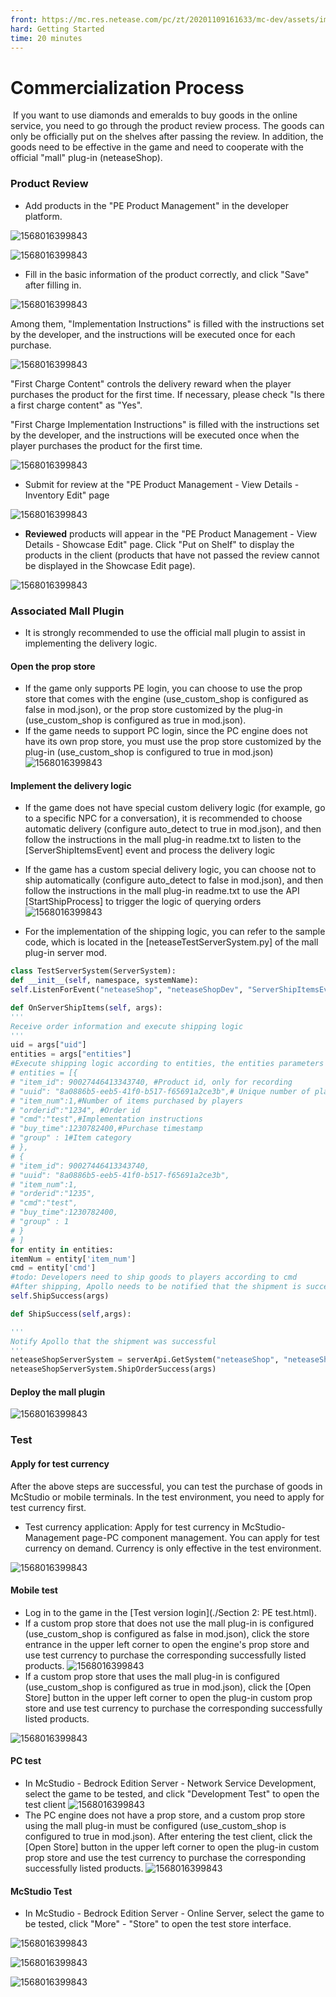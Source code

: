 ```yaml
--- 
front: https://mc.res.netease.com/pc/zt/20201109161633/mc-dev/assets/img/syh1.b9bdf6e5.png 
hard: Getting Started 
time: 20 minutes 
--- 
```


# Commercialization Process 

​ If you want to use diamonds and emeralds to buy goods in the online service, you need to go through the product review process. The goods can only be officially put on the shelves after passing the review. In addition, the goods need to be effective in the game and need to cooperate with the official "mall" plug-in (neteaseShop). 

### Product Review 

- Add products in the "PE Product Management" in the developer platform. 

![1568016399843](./images/syh1.png) 

![1568016399843](./images/syh2.png) 

- Fill in the basic information of the product correctly, and click "Save" after filling in. 

![1568016399843](./images/syh3.png) 

Among them, "Implementation Instructions" is filled with the instructions set by the developer, and the instructions will be executed once for each purchase. 

![1568016399843](./images/syh11.png) 

"First Charge Content" controls the delivery reward when the player purchases the product for the first time. If necessary, please check "Is there a first charge content" as "Yes". 

"First Charge Implementation Instructions" is filled with the instructions set by the developer, and the instructions will be executed once when the player purchases the product for the first time.

![1568016399843](./images/syh12.png) 





- Submit for review at the "PE Product Management - View Details - Inventory Edit" page 

![1568016399843](./images/syh4.png) 

- **Reviewed** products will appear in the "PE Product Management - View Details - Showcase Edit" page. Click "Put on Shelf" to display the products in the client (products that have not passed the review cannot be displayed in the Showcase Edit page). 

![1568016399843](./images/syh5.png) 

### Associated Mall Plugin 
- It is strongly recommended to use the official mall plugin to assist in implementing the delivery logic.

#### Open the prop store 
- If the game only supports PE login, you can choose to use the prop store that comes with the engine (use_custom_shop is configured as false in mod.json), or the prop store customized by the plug-in (use_custom_shop is configured as true in mod.json). 
- If the game needs to support PC login, since the PC engine does not have its own prop store, you must use the prop store customized by the plug-in (use_custom_shop is configured to true in mod.json) 
![1568016399843](./images/syh15.png) 
#### Implement the delivery logic 
- If the game does not have special custom delivery logic (for example, go to a specific NPC for a conversation), it is recommended to choose automatic delivery (configure auto_detect to true in mod.json), and then follow the instructions in the mall plug-in readme.txt to listen to the [ServerShipItemsEvent] event and process the delivery logic 

- If the game has a custom special delivery logic, you can choose not to ship automatically (configure auto_detect to false in mod.json), and then follow the instructions in the mall plug-in readme.txt to use the API [StartShipProcess] to trigger the logic of querying orders 
![1568016399843](./images/syh13.png) 

- For the implementation of the shipping logic, you can refer to the sample code, which is located in the [neteaseTestServerSystem.py] of the mall plug-in server mod. 
```Python 
class TestServerSystem(ServerSystem): 
def __init__(self, namespace, systemName): 
self.ListenForEvent("neteaseShop", "neteaseShopDev", "ServerShipItemsEvent", self, self.OnServerShipItems) 

def OnServerShipItems(self, args): 
''' 
Receive order information and execute shipping logic 
''' 
uid = args["uid"] 
entities = args["entities"] 
#Execute shipping logic according to entities, the entities parameters are as follows 
# entities = [{ 
# "item_id": 90027446413343740, #Product id, only for recording 
# "uuid": "8a0886b5-eeb5-41f0-b517-f65691a2ce3b",# Unique number of players 
# "item_num":1,#Number of items purchased by players 
# "orderid":"1234", #Order id 
# "cmd":"test",#Implementation instructions 
# "buy_time":1230782400,#Purchase timestamp 
# "group" : 1#Item category 
# }, 
# { 
# "item_id": 90027446413343740, 
# "uuid": "8a0886b5-eeb5-41f0-b517-f65691a2ce3b", 
# "item_num":1, 
# "orderid":"1235", 
# "cmd":"test", 
# "buy_time":1230782400, 
# "group" : 1 
# } 
# ] 
for entity in entities: 
itemNum = entity['item_num'] 
cmd = entity['cmd'] 
#todo: Developers need to ship goods to players according to cmd 
#After shipping, Apollo needs to be notified that the shipment is successful. 
self.ShipSuccess(args) 

def ShipSuccess(self,args):

''' 
Notify Apollo that the shipment was successful 
''' 
neteaseShopServerSystem = serverApi.GetSystem("neteaseShop", "neteaseShopDev") 
neteaseShopServerSystem.ShipOrderSuccess(args) 
``` 
#### Deploy the mall plugin 
![1568016399843](./images/syh8.png) 
### Test 

#### Apply for test currency 

After the above steps are successful, you can test the purchase of goods in McStudio or mobile terminals. In the test environment, you need to apply for test currency first. 

- Test currency application: Apply for test currency in McStudio-Management page-PC component management. You can apply for test currency on demand. Currency is only effective in the test environment. 

![1568016399843](./images/plugin_14.png) 
#### Mobile test 
- Log in to the game in the [Test version login](./Section 2: PE test.html). 
- If a custom prop store that does not use the mall plug-in is configured (use_custom_shop is configured as false in mod.json), click the store entrance in the upper left corner to open the engine's prop store and use test currency to purchase the corresponding successfully listed products. 
![1568016399843](./images/syh10.png) 
- If a custom prop store that uses the mall plug-in is configured (use_custom_shop is configured as true in mod.json), click the [Open Store] button in the upper left corner to open the plug-in custom prop store and use test currency to purchase the corresponding successfully listed products. 

![1568016399843](./images/syh14.png) 
#### PC test 
- In McStudio - Bedrock Edition Server - Network Service Development, select the game to be tested, and click "Development Test" to open the test client 
![1568016399843](./images/syh16.png) 
- The PC engine does not have a prop store, and a custom prop store using the mall plug-in must be configured (use_custom_shop is configured to true in mod.json). After entering the test client, click the [Open Store] button in the upper left corner to open the plug-in custom prop store and use the test currency to purchase the corresponding successfully listed products. 
![1568016399843](./images/syh14.png) 
#### McStudio Test 
- In McStudio - Bedrock Edition Server - Online Server, select the game to be tested, click "More" - "Store" to open the test store interface. 

![1568016399843](./images/plugin_11.png) 

![1568016399843](./images/plugin_12.png) 

![1568016399843](./images/plugin_13.png)